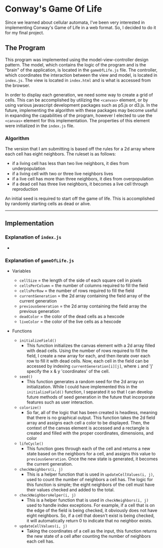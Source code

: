 # Conway's Game Of Life
Since we learned about cellular automata, I've been very interested in implementing Conway's Game of Life in a web format. So, I decided to do it for my final project. 

## The Program
This program was implemented using the model-view-controller design pattern. The model, which contains the logic of the program and is the "brain" of the application, is located in the `gameOfLife.js` file. The controller, which coordinates the interaction between the view and model, is located in `index.js`. The view is located in `index.html` and is what is accessed from the browser.

In order to display each generation, we need some way to create a grid of cells. This can be accomplished by utilizing the `<canvas>` element, or by using various javascript development packages such as p5.js or d3.js. In the future, implementing the algorithm with these packages may become useful in expanding the capabilities of the program, however I elected to use the `<canvas>` element for this implementation. The properties of this element were initialized in the `index.js` file.
### Algorithm
The version that I am submitting is based off the rules for a 2d array where each cell has eight neighbors. The ruleset is as follows:

- if a living cell has less than two live neighbors, it dies from underpopulation
- if a living cell with two or three live neighbors lives
- if a live cell has more than three neighbors, it dies from overpopulation
- if a dead cell has three live neighbors, it becomes a live cell through reproduction

An initial seed is required to start off the game of life. This is accomplished by randomly starting cells as dead or alive.

---
## Implementation

### Explanation of `index.js`
- 

###  Explanation of `gameOfLife.js`
- Variables
  - `cellSize` = the length of the side of each square cell in pixels
  - `cellsPerColumn` = the number of columns required to fill the field
  - `cellsPerRow` = the number of rows required to fill the field
  - `currentGeneration` = the 2d array containing the field array of the current generation
  - `previousGeneration` = the 2d array containing the field array the previous generation
  - `deadColor` = the color of the dead cells as a hexcode
  - `liveColor` = the color of the live cells as a hexcode

- Functions
  - `initializeField()` 
    - This function initializes the canvas element with a 2d array filled with dead cells. Using the number of rows required to fill the field, I create a new array for each, and then iterate over each row to fill it with dead cells. Now, each cell in the field can be accessed by indexing `currentGeneration[i][j]`, where `i` and 'j' specify the x & y 'coordinates' of the cell.
  - `seed()`
    - This function generates a random seed for the 2d array on initialization. While I could have implemented this in the `initializeField()` function, I separated it so that I can develop future methods of seed generation in the future that incorporate features such as user interaction.
  - `colorize()`
    - So far, all of the logic that has been created is headless, meaning that there is no graphical output. This function takes the 2d field array and assigns each cell a color to be displayed. Then, the context of the canvas element is accessed and a rectangle is created and filled with the proper coordinates, dimensions, and color
  - `lifeCycle()`
    - This function goes through each of the cell and returns a new state based on the neighbors for a cell, and assigns this value to `previousGeneration`. Once the new state is generated, it becomes the current generation.
  - `checkNeighbors(i, j)`
    - This is a helper function that is used in `updateCellValues(i, j)`, used to count the number of neighbors a cell has. The logic for this function is simple; the eight neighbors of the cell must have their values checked and added to the total.
  - `checkNeighborsHelper(i, j)`
    - This is a helper function that is used in `checkNeighbors(i, j)` used to handle index exceptions. For example, if a cell that is on the edge of the field is being checked, it obviously does not have eight neighbors. So, if a cell that doesn't exist is being checked, it will automatically return 0 to indicate that no neighbor exists.
  - `updateCellValues(i, j)`
    - Taking the coordinates of a cell as the input, this function returns the new state of a cell after counting the number of neighbors each cell has.